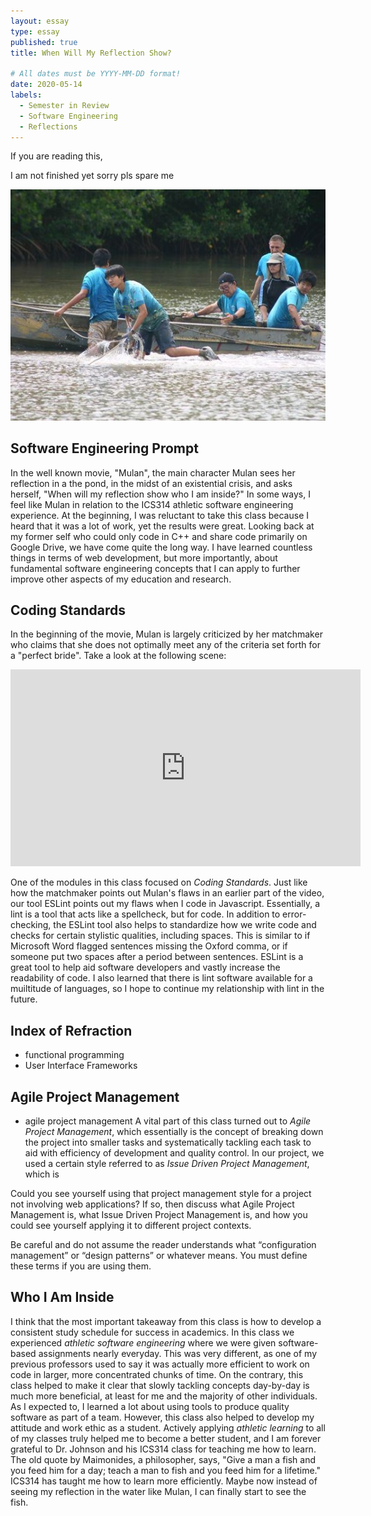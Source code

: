 ```yaml
---
layout: essay
type: essay
published: true
title: When Will My Reflection Show?

# All dates must be YYYY-MM-DD format!
date: 2020-05-14
labels:
  - Semester in Review
  - Software Engineering
  - Reflections
---
```


If you are reading this,

I am not finished yet sorry pls spare me

<img class="ui large right floated rounded image" src="../images/reflections/reflections-fishing.jpg">

## Software Engineering Prompt
In the well known movie, "Mulan", the main character Mulan sees her reflection in a the pond, in the midst of an existential crisis, and asks herself, "When will my reflection show who I am inside?" In some ways, I feel like Mulan in relation to the ICS314 athletic software engineering experience. At the beginning, I was reluctant to take this class because I heard that it was a lot of work, yet the results were great. Looking back at my former self who could only code in C++ and share code primarily on Google Drive, we have come quite the long way. I have learned countless things in terms of web development, but more importantly, about fundamental software engineering concepts that I can apply to further improve other aspects of my education and research.

## Coding Standards
In the beginning of the movie, Mulan is largely criticized by her matchmaker who claims that she does not optimally meet any of the criteria set forth for a "perfect bride". Take a look at the following scene:

<iframe width="560" height="315" src="https://www.youtube.com/embed/bPa0TiCuvR4?start=127" frameborder="0" allow="accelerometer; autoplay; encrypted-media; gyroscope; picture-in-picture" allowfullscreen></iframe>

One of the modules in this class focused on *Coding Standards*. Just like how the matchmaker points out Mulan's flaws in an earlier part of the video, our tool ESLint points out my flaws when I code in Javascript. Essentially, a lint is a tool that acts like a spellcheck, but for code. In addition to error-checking, the ESLint tool also helps to standardize how we write code and checks for certain stylistic qualities, including spaces. This is similar to if Microsoft Word flagged sentences missing the Oxford comma, or if someone put two spaces after a period between sentences. ESLint is a great tool to help aid software developers and vastly increase the readability of code. I also learned that there is lint software available for a muiltitude of languages, so I hope to continue my relationship with lint in the future.

## Index of Refraction
- functional programming
- User Interface Frameworks

## Agile Project Management
- agile project management
A vital part of this class turned out to *Agile Project Management*, which essentially is the concept of breaking down the project into smaller tasks and systematically tackling each task to aid with efficiency of development and quality control. In our project, we used a certain style referred to as *Issue Driven Project Management*, which is

Could you see yourself using that project management style for a project not involving web applications? If so, then discuss what Agile Project Management is, what Issue Driven Project Management is, and how you could see yourself applying it to different project contexts.

Be careful and do not assume the reader understands what “configuration management” or “design patterns” or whatever means. You must define these terms if you are using them.

## Who I Am Inside
I think that the most important takeaway from this class is how to develop a consistent study schedule for success in academics. In this class we experienced *athletic software engineering* where we were given software-based assignments nearly everyday. This was very different, as one of my previous professors used to say it was actually more efficient to work on code in larger, more concentrated chunks of time. On the contrary, this class helped to make it clear that slowly tackling concepts day-by-day is much more beneficial, at least for me and the majority of other individuals. As I expected to, I learned a lot about using tools to produce quality software as part of a team. However, this class also helped to develop my attitude and work ethic as a student. Actively applying *athletic learning* to all of my classes truly helped me to become a better student, and I am forever grateful to Dr. Johnson and his ICS314 class for teaching me how to learn. The old quote by Maimonides, a philosopher, says, "Give a man a fish and you feed him for a day; teach a man to fish and you feed him for a lifetime." ICS314 has taught me how to learn more efficiently. Maybe now instead of seeing my reflection in the water like Mulan, I can finally start to see the fish.
